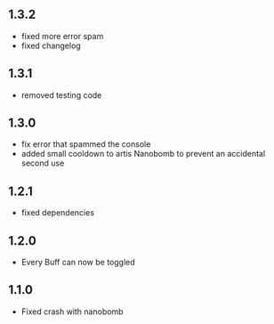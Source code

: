 ## 1.3.2
* fixed more error spam
* fixed changelog

## 1.3.1
* removed testing code

## 1.3.0
* fix error that spammed the console
* added small cooldown to artis Nanobomb to prevent an accidental second use

## 1.2.1
* fixed dependencies

## 1.2.0
* Every Buff can now be toggled

## 1.1.0
* Fixed crash with nanobomb
